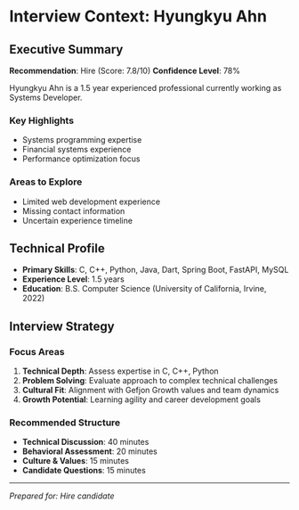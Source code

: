# Interview Context: Hyungkyu Ahn

## Executive Summary
**Recommendation**: Hire (Score: 7.8/10)
**Confidence Level**: 78%

Hyungkyu Ahn is a 1.5 year experienced professional currently working as Systems Developer. 

### Key Highlights
- Systems programming expertise
- Financial systems experience
- Performance optimization focus

### Areas to Explore
- Limited web development experience
- Missing contact information
- Uncertain experience timeline

## Technical Profile
- **Primary Skills**: C, C++, Python, Java, Dart, Spring Boot, FastAPI, MySQL
- **Experience Level**: 1.5 years
- **Education**: B.S. Computer Science (University of California, Irvine, 2022)

## Interview Strategy

### Focus Areas
1. **Technical Depth**: Assess expertise in C, C++, Python
2. **Problem Solving**: Evaluate approach to complex technical challenges
3. **Cultural Fit**: Alignment with Gefjon Growth values and team dynamics
4. **Growth Potential**: Learning agility and career development goals

### Recommended Structure
- **Technical Discussion**: 40 minutes
- **Behavioral Assessment**: 20 minutes  
- **Culture & Values**: 15 minutes
- **Candidate Questions**: 15 minutes

---
*Prepared for: Hire candidate*
